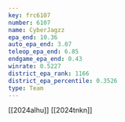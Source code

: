 ```yaml
---
key: frc6107
number: 6107
name: CyberJagzz
epa_end: 10.36
auto_epa_end: 3.07
teleop_epa_end: 6.85
endgame_epa_end: 0.43
winrate: 0.5227
district_epa_rank: 1166
district_epa_percentile: 0.3526
type: Team
---
```

[[2024alhu]]
[[2024tnkn]]
